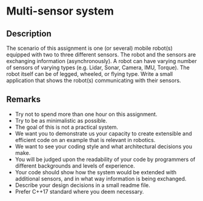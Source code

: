 # Multi-sensor system

## Description
The scenario of this assignment is one (or several) mobile robot(s) equipped with two to three different sensors.
The robot and the sensors are exchanging information (asynchronously).
A robot can have varying number of sensors of varying types (e.g. Lidar, Sonar, Camera, IMU, Torque).
The robot itself can be of legged, wheeled, or flying type.
Write a small application that shows the robot(s) communicating with their sensors.

## Remarks
- Try not to spend more than one hour on this assignment.
- Try to be as minimalistic as possible.
- The goal of this is not a practical system.
- We want you to demonstrate us your capacity to create extensible and efficient code on an example that is relevant in robotics.
- We want to see your coding style and what architectural decisions you make.
- You will be judged upon the readability of your code by programmers of different backgrounds and levels of experience.
- Your code should show how the system would be extended with additional sensors, and in what way information is being exchanged.
- Describe your design decisions in a small readme file.
- Prefer C++17 standard where you deem necessary.
